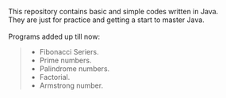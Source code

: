 This repository contains basic and simple codes written in Java. \
They are just for practice and getting a start to master Java.\
\
Programs added up till now:
>- Fibonacci Seriers.
>- Prime numbers.
>- Palindrome numbers.
>- Factorial.
>- Armstrong number.
	
